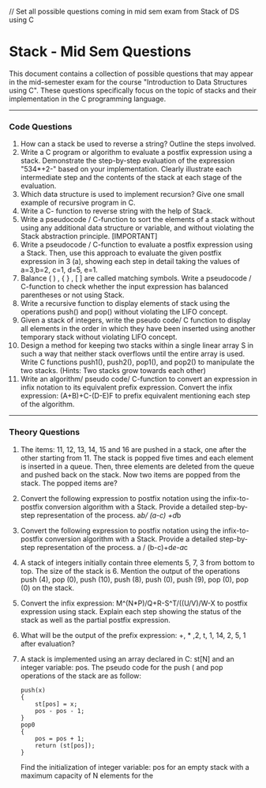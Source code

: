 // Set all possible questions coming in mid sem exam from Stack of DS using C

# Stack - Mid Sem Questions

This document contains a collection of possible questions that may appear in the mid-semester exam for the course "Introduction to Data Structures using C". These questions specifically focus on the topic of stacks and their implementation in the C programming language.

---

### Code Questions

1. How can a stack be used to reverse a string? Outline the steps involved.
2. Write a C program or algorithm to evaluate a postfix expression using a stack. Demonstrate the step-by-step evaluation of the expression "534*+2-" based on your implementation. Clearly illustrate each intermediate step and the contents of the stack at each stage of the evaluation.
3. Which data structure is used to implement recursion? Give one small example of recursive program in C.
4. Write a C- function to reverse string with the help of Stack.
5. Write a pseudocode / C-function to sort the elements of a stack without using any additional data structure or variable, and without violating the Stack abstraction principle. [IMPORTANT]
6. Write a pseudocode / C-function to evaluate a postfix expression using a Stack. Then, use this approach to evaluate the given postfix expression in 3 (a), showing each step in detail taking the values of a=3,b=2, c=1, d=5, e=1.
7. Balance ( ) , { } , [ ] are called matching symbols. Write a pseudocode / C-function to check whether the input expression has balanced parentheses or not using Stack.
8. Write a recursive function to display elements of stack using the operations push() and pop() without violating the LIFO concept.
9. Given a stack of integers, write the pseudo code/ C function to display all elements in the order in which they have been inserted using another temporary stack without violating LIFO concept.
10. Design a method for keeping two stacks within a single linear array S in such a way that neither stack overflows until the entire array is used. Write C functions push1(), push2(), pop1(), and pop2() to manipulate the two stacks. (Hints: Two stacks grow towards each other)
11. Write an algorithm/ pseudo code/ C-function to convert an expression in infix notation to its equivalent prefix expression. Convert the infix expression: (A+B)+C-(D-E)F to prefix equivalent mentioning each step of the algorithm.

---

### Theory Questions

1. The items: 11, 12, 13, 14, 15 and 16 are pushed in a stack, one after the other starting from 11. The stack is popped five times and each element is inserted in a queue. Then, three elements are deleted from the queue and pushed back on the stack. Now two items are popped from the stack. The popped items are?
2. Convert the following expression to postfix notation using the infix-to-postfix conversion algorithm with a Stack. Provide a detailed step-by-step representation of the process. a*b/ (a-c) +d*b
3. Convert the following expression to postfix notation using the infix-to-postfix conversion algorithm with a Stack. Provide a detailed step-by-step representation of the process. a / (b-c)+d*e-a*c
4. A stack of integers initially contain three elements 5, 7, 3 from bottom to top. The size of the stack is 6. Mention the output of the operations push (4), pop (0), push (10), push (8), push (0), push (9), pop (0), pop (0) on the stack.
5. Convert the infix expression: M^(N*P)/Q+R-S^T/((U/V)/W-X to postfix expression using stack. Explain each step showing the status of the stack as well as the partial postfix expression.
6. What will be the output of the prefix expression: +, * ,2, t, 1, 14, 2, 5, 1 after evaluation?
7. A stack is implemented using an array declared in C: st[N] and an integer variable: pos. The pseudo code for the push ( and pop operations of the stack are as follow:

    ```
    push(x)
    {
        st[pos] = x;
        pos - pos - 1;
    }
    pop0
    {
        pos = pos + 1;
        return (st[pos]);
    }
    ```
    Find the initialization of integer variable: pos for an empty stack with a maximum capacity of N elements for the